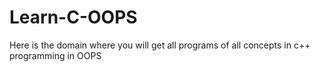 # Learn-C-OOPS
Here is the domain where you will get all programs of all concepts in c++ programming in OOPS
